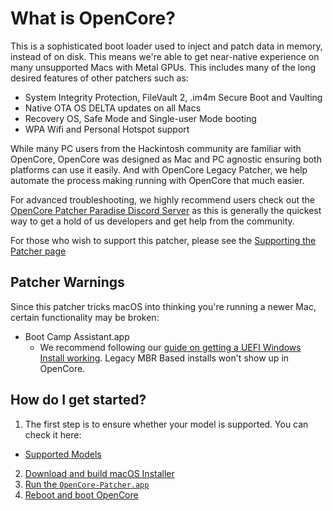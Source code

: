 # What is OpenCore?

This is a sophisticated boot loader used to inject and patch data in memory, instead of on disk. This means we're able to get near-native experience on many unsupported Macs with Metal GPUs. This includes many of the long desired features of other patchers such as:

* System Integrity Protection, FileVault 2, .im4m Secure Boot and Vaulting
* Native OTA OS DELTA updates on all Macs
* Recovery OS, Safe Mode and Single-user Mode booting
* WPA Wifi and Personal Hotspot support

While many PC users from the Hackintosh community are familiar with OpenCore, OpenCore was designed as Mac and PC agnostic ensuring both platforms can use it easily. And with OpenCore Legacy Patcher, we help automate the process making running with OpenCore that much easier.

For advanced troubleshooting, we highly recommend users check out the [OpenCore Patcher Paradise Discord Server](https://discord.gg/rqdPgH8xSN) as this is generally the quickest way to get a hold of us developers and get help from the community.

For those who wish to support this patcher, please see the [Supporting the Patcher page](./DONATE.md)

## Patcher Warnings

Since this patcher tricks macOS into thinking you're running a newer Mac, certain functionality may be broken:

* Boot Camp Assistant.app
  - We recommend following our [guide on getting a UEFI Windows Install working](./WINDOWS.md). Legacy MBR Based installs won't show up in OpenCore.

## How do I get started?

1. The first step is to ensure whether your model is supported. You can check it here:

* [Supported Models](./MODELS.md)

2. [Download and build macOS Installer](./INSTALLER.md)
3. [Run the `OpenCore-Patcher.app`](./BUILD.md)
4. [Reboot and boot OpenCore](./BOOT.md)
